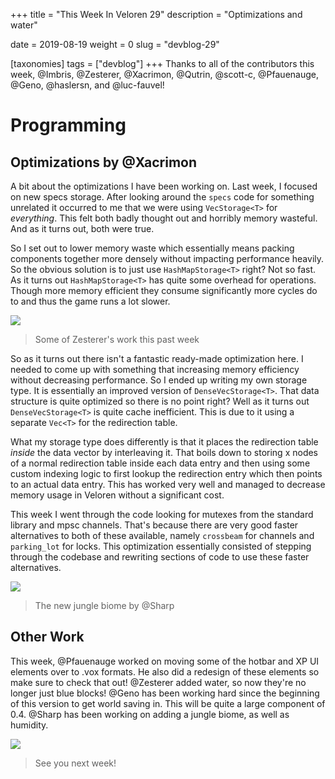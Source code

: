 +++
title = "This Week In Veloren 29"
description = "Optimizations and water"

date = 2019-08-19
weight = 0
slug = "devblog-29"

[taxonomies]
tags = ["devblog"]
+++
Thanks to all of the contributors this week, @Imbris, @Zesterer, @Xacrimon, @Qutrin, @scott-c, @Pfauenauge, @Geno, @haslersn, and @luc-fauvel!

# Programming

## Optimizations by @Xacrimon

A bit about the optimizations I have been working on. Last week, I focused on new specs storage. After looking around the `specs` code for something unrelated it occurred to me that we were using `VecStorage<T>` for *everything*. This felt both badly thought out and horribly memory wasteful. And as it turns out, both were true.

So I set out to lower memory waste which essentially means packing components together more densely without impacting performance heavily. So the obvious solution is to just use `HashMapStorage<T>` right? Not so fast. As it turns out `HashMapStorage<T>` has quite some overhead for operations. Though more memory efficient they consume significantly more cycles do to and thus the game runs a lot slower.

<img src="https://cdn.discordapp.com/attachments/523568428905398283/613390884947492872/output.gif">

> Some of Zesterer's work this past week
 
So as it turns out there isn't a fantastic ready-made optimization here. I needed to come up with something that increasing memory efficiency without decreasing performance. So I ended up writing my own storage type. It is essentially an improved version of `DenseVecStorage<T>`. That data structure is quite optimized so there is no point right? Well as it turns out `DenseVecStorage<T>` is quite cache inefficient. This is due to it using a separate `Vec<T>` for the redirection table.

What my storage type does differently is that it places the redirection table *inside* the data vector by interleaving it. That boils down to storing x nodes of a normal redirection table inside each data entry and then using some custom indexing logic to first lookup the redirection entry which then points to an actual data entry. This has worked very well and managed to decrease memory usage in Veloren without a significant cost.
 
This week I went through the code looking for mutexes from the standard library and mpsc channels. That's because there are very good faster alternatives to both of these available, namely `crossbeam` for channels and `parking_lot` for locks. This optimization essentially consisted of stepping through the codebase and rewriting sections of code to use these faster alternatives.

<img src="https://cdn.discordapp.com/attachments/523568428905398283/613060874625875988/screenshot_1566234879794.png">

> The new jungle biome by @Sharp

## Other Work

This week, @Pfauenauge worked on moving some of the hotbar and XP UI elements over to .vox formats. He also did a redesign of these elements so make sure to check that out! @Zesterer added water, so now they're no longer just blue blocks! @Geno has been working hard since the beginning of this version to get world saving in. This will be quite a large component of 0.4. @Sharp has been working on adding a jungle biome, as well as humidity.

<img src="https://media.discordapp.net/attachments/523568428905398283/613151473039310859/unknown.png?width=1390&height=602">

> See you next week!